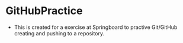 # GitHubPractice

- This is created for a exercise at Springboard to practive Git/GitHub creating and pushing to a repository.
